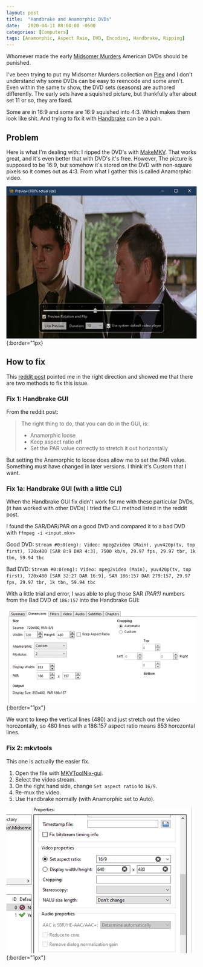 ```yaml
---
layout: post
title:  "Handbrake and Anamorphic DVDs"
date:   2020-04-11 08:00:00 -0600
categories: [Computers]
tags: [Anamorphic, Aspect Raio, DVD, Encoding, Handbrake, Ripping]
---
```


Whomever made the early [Midsomer Murders](https://www.imdb.com/title/tt0118401/) American DVDs should be punished.

I've been trying to put my Midsomer Murders collection on [Plex](https://plex.tv) and I don't understand why some DVDs can be easy to reencode and some aren't. Even within the same tv show, the DVD sets (seasons) are authored differently. The early sets have a squished picture, but thankfully after about set 11 or so, they are fixed.

Some are in 16:9 and some are 16:9 squished into 4:3. Which makes them look like shit. And trying to fix it with [Handbrake](https://www.handbrake.fr) can be a pain.

## Problem

Here is what I'm dealing with: I ripped the DVD's with [MakeMKV](https://www.makemkv.com/). That works great, and it's even better that with DVD's it's free. However, The picture is supposed to be 16:9, but somehow it's stored on the DVD with non-square pixels so it comes out as 4:3. From what I gather this is called Anamorphic video.

![Squished Video](/assets/2020/04/squished-video.png){:border="1px}

## How to fix

This [reddit post](https://www.reddit.com/r/handbrake/comments/5mm47h/how_to_stretch_from_43_to_169/) pointed me in the right direction and showed me that there are two methods to fix this issue.

### Fix 1: Handbrake GUI

From the reddit post:

> The right thing to do, that you can do in the GUI, is:
>
> - Anamorphic loose
> - Keep aspect ratio off
> - Set the PAR value correctly to stretch it out horizontally

But setting the Anamorphic to loose does allow me to set the PAR value. Something must have changed in later versions. I think it's Custom that I want.

### Fix 1a: Handbrake GUI (with a little CLI)

When the Handbrake GUI fix didn't work for me with these particular DVDs, (it has worked with other DVDs) I tried the CLI method listed in the reddit post.

I found the SAR/DAR/PAR on a good DVD and compared it to a bad DVD with `ffmpeg -i <input.mkv>`

Good DVD: `Stream #0:0(eng): Video: mpeg2video (Main), yuv420p(tv, top first), 720x480 [SAR 8:9 DAR 4:3], 7500 kb/s, 29.97 fps, 29.97 tbr, 1k tbn, 59.94 tbc`

Bad DVD: `Stream #0:0(eng): Video: mpeg2video (Main), yuv420p(tv, top first), 720x480 [SAR 32:27 DAR 16:9], SAR 186:157 DAR 279:157, 29.97 fps, 29.97 tbr, 1k tbn, 59.94 tbc`

With a little trial and error, I was able to plug those SAR _(PAR?)_ numbers from the Bad DVD of `186:157` into the Handbrake GUI:

![Handbrake Adjusted PAR](/assets/2020/04/handbrake-adjusted-PAR.png){:border="1px"}

We want to keep the vertical lines (480) and just stretch out the video horozontally, so 480 lines with a 186:157 aspect ratio means 853 horozontal lines.

### Fix 2: mkvtools

This one is actually the easier fix.

1. Open the file with [MKVToolNix-gui](https://mkvtoolnix.download).
1. Select the video stream.
1. On the right hand side, change `Set aspect ratio` to `16/9`.
1. Re-mux the video. 
1. Use Handbrake normally (with Anamorphic set to Auto).

![mkvtools fix](/assets/2020/04/mkvtools-aspect-ratio-fix.png){:border="1px"}
